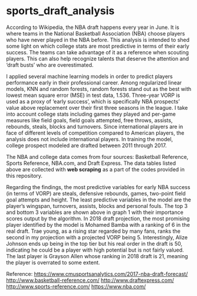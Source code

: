 # sports_draft_analysis

According to Wikipedia, the NBA draft happens every year in June. It is where teams in the National Basketball Association (NBA) choose players who have never played in the NBA before. This analysis is intended to shed some light on which college stats are most predictive in terms of their early success. The teams can take advantage of it as a reference when scouting players. This can also help recognize talents that deserve the attention and ‘draft busts’ who are overestimated. 

I applied several machine learning models in order to predict players performance early in their professional career. Among regularized linear models, KNN and random forests, random forests stand out as the best with lowest mean square error (MSE) in test data, 1.536. Three-year VORP is used as a proxy of ‘early success’, which is specifically NBA prospects’ value above replacement over their first three seasons in the league. I take into account college stats including games they played and per-game measures like field goals, field goals attempted, free throws, assists, rebounds, steals, blocks and turnovers. Since international players are in face of different levels of competition compared to American players, the analysis does not include international players. In training the model, college prospect modeled are drafted between 2011 through 2017.

The NBA and college data comes from four sources: Basketball Reference, Sports Reference, NBA.com, and Draft Express. The data tables listed above are collected with **web scraping** as a part of the codes provided in this repository.

Regarding the findings, the most predictive variables for early NBA success (in terms of VORP) are steals, defensive rebounds, games, two-point field goal attempts and height. The least predictive variables in the model are the player’s wingspan, turnovers, assists, blocks and personal fouls. The top 3 and bottom 3 variables are shown above in graph 1 with their importance scores output by the algorithm. In 2018 draft projection, the most promising player identified by the model is Mohamed Bamba with a ranking of 6 in the real draft. Trae young, as a rising star regarded by many fans, ranks the second in my projection with a projected VORP being 5. Interestingly, Alize Johnson ends up being in the top tier but his real order in the draft is 50, indicating he could be a player with high potential but is not fairly valued. The last player is Grayson Allen whose ranking in 2018 draft is 21, meaning the player is overrated to some extent.

Reference:
https://www.cmusportsanalytics.com/2017-nba-draft-forecast/
http://www.basketball-reference.com/
http://www.draftexpress.com/
http://www.sports-reference.com/
https://www.nba.com/
